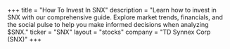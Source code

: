 +++
title = "How To Invest In SNX"
description = "Learn how to invest in SNX with our comprehensive guide. Explore market trends, financials, and the social pulse to help you make informed decisions when analyzing $SNX."
ticker = "SNX"
layout = "stocks"
company = "TD Synnex Corp (SNX)"
+++

